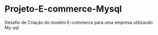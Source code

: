 # Projeto-E-commerce-Mysql
Desafio de Criação do modelo E-commerce para uma empresa utilizando My-sql
